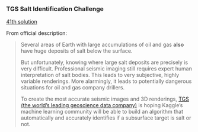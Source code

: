 ### TGS Salt Identification Challenge

[41th solution](https://www.kaggle.com/c/tgs-salt-identification-challenge/leaderboard)



From official description:

> Several areas of Earth with large accumulations of oil and gas **also** have huge deposits of salt below the surface.
>
> But unfortunately, knowing where large salt deposits are precisely is very difficult. Professional seismic imaging still requires expert human interpretation of salt bodies. This leads to very subjective, highly variable renderings. More alarmingly, it leads to potentially dangerous situations for oil and gas company drillers.
>
> To create the most accurate seismic images and 3D renderings, [TGS (the world’s leading geoscience data company)](http://www.tgs.com/) is hoping Kaggle’s machine learning community will be able to build an algorithm that automatically and accurately identifies if a subsurface target is salt or not.